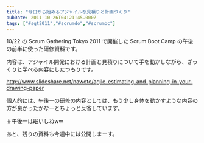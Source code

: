```yaml
---
title: "今日から始めるアジャイルな見積りと計画づくり"
pubDate: 2011-10-26T04:21:45.000Z
tags: ["#sgt2011","#scrumdo","#scrumbc"]
---
```


10/22 の Scrum Gathering Tokyo 2011 で開催した Scrum Boot Camp の午後の前半に使った研修資料です。

内容は、アジャイル開発における計画と見積りについて手を動かしながら、ざっくりと学べる内容にしたつもりです。

http://www.slideshare.net/nawoto/agile-estimating-and-planning-in-your-drawing-paper

個人的には、午後一の研修の内容としては、もう少し身体を動かすような内容の方が良かったかなーとちょっと反省しています。

＃午後一は眠いしねww

あと、残りの資料も今週中には公開しまーす。